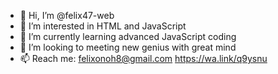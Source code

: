 - 👋 Hi, I’m @felix47-web
- 👀 I’m interested in HTML and JavaScript 
- 🌱 I’m currently learning advanced JavaScript coding
- 💞️ I’m looking to meeting new genius with great mind
- 📫 Reach me: felixonoh8@gmail.com
               https://wa.link/q9ysnu
<!---
felix47-web/felix47-web is a ✨ special ✨ repository because its `README.md` (this file) appears on your GitHub profile.
You can click the Preview link to take a look at your changes.
--->
